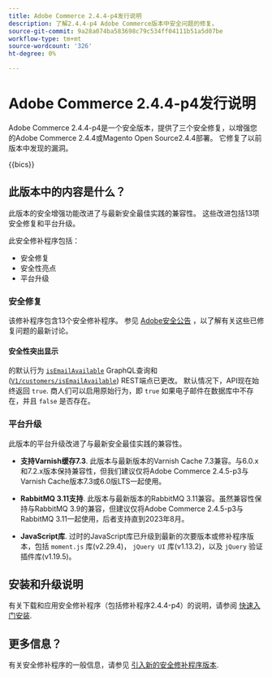 ```yaml
---
title: Adobe Commerce 2.4.4-p4发行说明
description: 了解2.4.4-p4 Adobe Commerce版本中安全问题的修复。
source-git-commit: 9a28a074ba583698c79c534ff04111b51a5d07be
workflow-type: tm+mt
source-wordcount: '326'
ht-degree: 0%

---
```



# Adobe Commerce 2.4.4-p4发行说明

Adobe Commerce 2.4.4-p4是一个安全版本，提供了三个安全修复，以增强您的Adobe Commerce 2.4.4或Magento Open Source2.4.4部署。 它修复了以前版本中发现的漏洞。

{{bics}}

## 此版本中的内容是什么？

此版本的安全增强功能改进了与最新安全最佳实践的兼容性。  这些改进包括13项安全修复和平台升级。

此安全修补程序包括：

* 安全修复
* 安全性亮点
* 平台升级

### 安全修复

该修补程序包含13个安全修补程序。 参见 [Adobe安全公告](https://helpx.adobe.com/security/products/magento/apsb23-35.html) ，以了解有关这些已修复问题的最新讨论。

#### 安全性突出显示

的默认行为 [`isEmailAvailable`](https://developer.adobe.com/commerce/webapi/graphql/schema/customer/queries/is-email-available/) GraphQL查询和([`V1/customers/isEmailAvailable`](https://adobe-commerce.redoc.ly/2.4.6-admin/tag/customersisEmailAvailable/#operation/PostV1CustomersIsEmailAvailable)) REST端点已更改。 默认情况下，API现在始终返回 `true`. 商人们可以启用原始行为，即 `true` 如果电子邮件在数据库中不存在，并且 `false` 是否存在。 <!-- AC-6695 -->

### 平台升级

此版本的平台升级改进了与最新安全最佳实践的兼容性。

* **支持Varnish缓存7.3**. 此版本与最新版本的Varnish Cache 7.3兼容。与6.0.x和7.2.x版本保持兼容性，但我们建议仅将Adobe Commerce 2.4.5-p3与Varnish Cache版本7.3或6.0版LTS一起使用。

* **RabbitMQ 3.11支持**. 此版本与最新版本的RabbitMQ 3.11兼容。虽然兼容性保持与RabbitMQ 3.9的兼容，但建议仅将Adobe Commerce 2.4.5-p3与RabbitMQ 3.11一起使用，后者支持直到2023年8月。

* **JavaScript库**. 过时的JavaScript库已升级到最新的次要版本或修补程序版本，包括 `moment.js` 库(v2.29.4)， `jQuery UI` 库(v1.13.2)，以及 `jQuery` 验证插件库(v1.19.5)。

## 安装和升级说明

有关下载和应用安全修补程序（包括修补程序2.4.4-p4）的说明，请参阅 [快速入门安装](../../../installation/composer.md).

## 更多信息？

有关安全修补程序的一般信息，请参见 [引入新的安全修补程序版本](https://community.magento.com/t5/Magento-DevBlog/Introducing-the-New-Security-Patch-Release/ba-p/141287).
